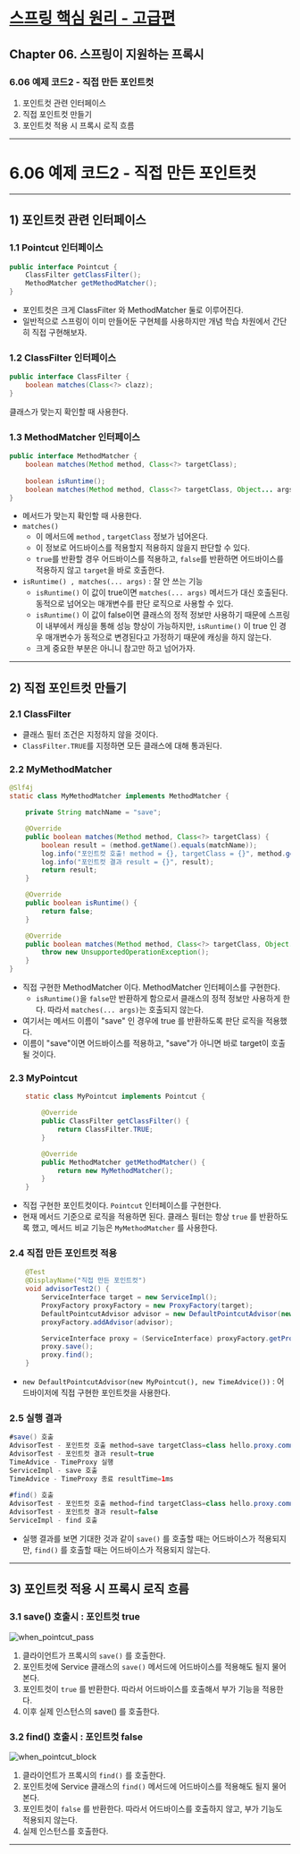 # <a href = "../README.md" target="_blank">스프링 핵심 원리 - 고급편</a>
## Chapter 06. 스프링이 지원하는 프록시
### 6.06 예제 코드2 - 직접 만든 포인트컷
1) 포인트컷 관련 인터페이스
2) 직접 포인트컷 만들기
3) 포인트컷 적용 시 프록시 로직 흐름
---

# 6.06 예제 코드2 - 직접 만든 포인트컷

---

## 1) 포인트컷 관련 인터페이스

### 1.1 Pointcut 인터페이스
```java
public interface Pointcut {
    ClassFilter getClassFilter();
    MethodMatcher getMethodMatcher();
}
```
- 포인트컷은 크게 ClassFilter 와 MethodMatcher 둘로 이루어진다.
- 일반적으로 스프링이 이미 만들어둔 구현체를 사용하지만 개념 학습 차원에서 간단히 직접 구현해보자.

### 1.2 ClassFilter 인터페이스
```java
public interface ClassFilter {
    boolean matches(Class<?> clazz);
}
```
클래스가 맞는지 확인할 때 사용한다.

### 1.3 MethodMatcher 인터페이스
```java
public interface MethodMatcher {
    boolean matches(Method method, Class<?> targetClass);
    
    boolean isRuntime();
    boolean matches(Method method, Class<?> targetClass, Object... args)
}
```
- 메서드가 맞는지 확인할 때 사용한다.
- `matches()`
    - 이 메서드에 `method` , `targetClass` 정보가 넘어온다.
    - 이 정보로 어드바이스를 적용할지 적용하지 않을지 판단할 수 있다.
    - `true`를 반환할 경우 어드바이스를 적용하고, `false`를 반환하면 어드바이스를 적용하지 않고 `target`을 바로 호출한다.
- `isRuntime() , matches(... args)` : 잘 안 쓰는 기능
    - `isRuntime()` 이 값이 true이면 `matches(... args)` 메서드가 대신 호출된다. 동적으로 넘어오는 매개변수를 판단 로직으로 사용할 수 있다.
    - `isRuntime()` 이 값이 false이면 클래스의 정적 정보만 사용하기 때문에 스프링이 내부에서 캐싱을
      통해 성능 향상이 가능하지만, `isRuntime()` 이 true 인 경우 매개변수가 동적으로 변경된다고
      가정하기 때문에 캐싱을 하지 않는다.
    - 크게 중요한 부분은 아니니 참고만 하고 넘어가자.

---

## 2) 직접 포인트컷 만들기

### 2.1 ClassFilter
- 클래스 필터 조건은 지정하지 않을 것이다.
- `ClassFilter.TRUE`를 지정하면 모든 클래스에 대해 통과된다.

### 2.2 MyMethodMatcher
```java
@Slf4j
static class MyMethodMatcher implements MethodMatcher {

    private String matchName = "save";

    @Override
    public boolean matches(Method method, Class<?> targetClass) {
        boolean result = (method.getName().equals(matchName));
        log.info("포인트컷 호출! method = {}, targetClass = {}", method.getName(), targetClass);
        log.info("포인트컷 결과 result = {}", result);
        return result;
    }

    @Override
    public boolean isRuntime() {
        return false;
    }

    @Override
    public boolean matches(Method method, Class<?> targetClass, Object... args) {
        throw new UnsupportedOperationException();
    }
}
```
- 직접 구현한 MethodMatcher 이다. MethodMatcher 인터페이스를 구현한다.
  - `isRuntime()`을 `false`만 반환하게 함으로서 클래스의 정적 정보만 사용하게 한다. 따라서 `matches(... args)`는 호출되지 않는다.
- 여기서는 메서드 이름이 "save" 인 경우에 true 를 반환하도록 판단 로직을 적용했다.
- 이름이 "save"이면 어드바이스를 적용하고, "save"가 아니면 바로 target이 호출될 것이다.  

### 2.3 MyPointcut
```java
    static class MyPointcut implements Pointcut {

        @Override
        public ClassFilter getClassFilter() {
            return ClassFilter.TRUE;
        }

        @Override
        public MethodMatcher getMethodMatcher() {
            return new MyMethodMatcher();
        }
    }
```
- 직접 구현한 포인트컷이다. `Pointcut` 인터페이스를 구현한다.
- 현재 메서드 기준으로 로직을 적용하면 된다. 클래스 필터는 항상 `true` 를 반환하도록 했고, 메서드 비교
기능은 `MyMethodMatcher` 를 사용한다.

### 2.4 직접 만든 포인트컷 적용
```java
    @Test
    @DisplayName("직접 만든 포인트컷")
    void advisorTest2() {
        ServiceInterface target = new ServiceImpl();
        ProxyFactory proxyFactory = new ProxyFactory(target);
        DefaultPointcutAdvisor advisor = new DefaultPointcutAdvisor(new MyPointcut(), new TimeAdvice());
        proxyFactory.addAdvisor(advisor);

        ServiceInterface proxy = (ServiceInterface) proxyFactory.getProxy();
        proxy.save();
        proxy.find();
    }
```
- `new DefaultPointcutAdvisor(new MyPointcut(), new TimeAdvice())` : 어드바이저에 직접 구현한 포인트컷을 사용한다.

### 2.5 실행 결과
```java
#save() 호출
AdvisorTest - 포인트컷 호출 method=save targetClass=class hello.proxy.common.service.ServiceImpl
AdvisorTest - 포인트컷 결과 result=true
TimeAdvice - TimeProxy 실행
ServiceImpl - save 호출
TimeAdvice - TimeProxy 종료 resultTime=1ms
        
#find() 호출
AdvisorTest - 포인트컷 호출 method=find targetClass=class hello.proxy.common.service.ServiceImpl
AdvisorTest - 포인트컷 결과 result=false
ServiceImpl - find 호출
```
- 실행 결과를 보면 기대한 것과 같이 `save()` 를 호출할 때는 어드바이스가 적용되지만, `find()` 를 호출할
때는 어드바이스가 적용되지 않는다.


---

## 3) 포인트컷 적용 시 프록시 로직 흐름

### 3.1 save() 호출시 : 포인트컷 true
![when_pointcut_pass](img/when_pointcut_pass.png)
1. 클라이언트가 프록시의 `save()` 를 호출한다.
2. 포인트컷에 Service 클래스의 `save()` 메서드에 어드바이스를 적용해도 될지 물어본다.
3. 포인트컷이 `true` 를 반환한다. 따라서 어드바이스를 호출해서 부가 기능을 적용한다.
4. 이후 실제 인스턴스의 save() 를 호출한다.

### 3.2 find() 호출시 : 포인트컷 false
![when_pointcut_block](img/when_pointcut_block.png)
1. 클라이언트가 프록시의 `find()` 를 호출한다.
2. 포인트컷에 Service 클래스의 `find()` 메서드에 어드바이스를 적용해도 될지 물어본다.
3. 포인트컷이 `false` 를 반환한다. 따라서 어드바이스를 호출하지 않고, 부가 기능도 적용되지 않는다.
4. 실제 인스턴스를 호출한다.

---
